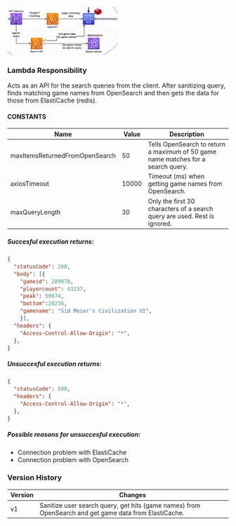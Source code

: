 <img src="../../images/lambdaszoomed/searchapi.PNG" width="50%" alt="Database updater Lambda zoomed in">

### Lambda Responsibility
Acts as an API for the search queries from the client. After sanitizing query, finds matching game names from OpenSearch and then gets the data for those from ElastiCache (redis).

#### CONSTANTS
| Name | Value | Description |
| ------------- | ------------- |  ------------- |
| maxItemsReturnedFromOpenSearch | 50 | Tells OpenSearch to return a maximum of 50 game name matches for a search query. |
| axiosTimeout | 10000 | Timeout (ms) when getting game names from OpenSearch. |
| maxQueryLength | 30 | Only the first 30 characters of a search query are used. Rest is ignored. |

##### **Succesful execution returns:**
```json
{
  "statusCode": 200,
  "body": [{
    "gameid": 289070,
    "playercount": 43237,
    "peak": 50674,
    "bottom":28236, 
    "gamename": "Sid Meier's Civilization VI",
    }],
  "headers": { 
    "Access-Control-Allow-Origin": "*",
  },
}
```

##### **Unsuccesful execution returns:**
```json
{
  "statusCode": 500,
  "headers": { 
    "Access-Control-Allow-Origin": "*",
  },
}
```
##### Possible reasons for unsuccesful execution:
- Connection problem with ElastiCache
- Connection problem with OpenSearch


### Version History
| Version | Changes |
| ------------- | ------------- |
| v1  | Sanitize user search query, get hits (game names) from OpenSearch and get game data from ElastiCache. |
